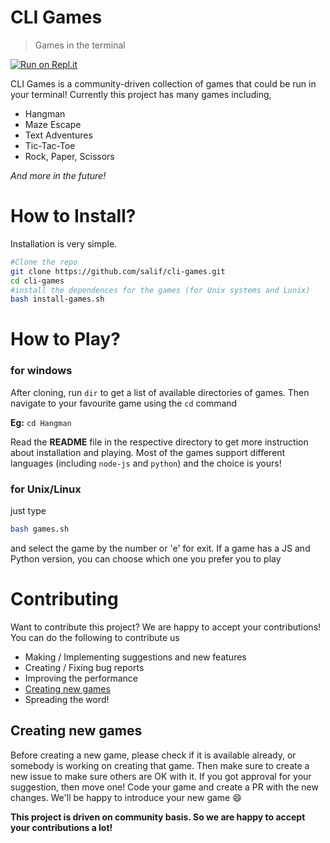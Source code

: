 # CLI Games

> Games in the terminal

[![Run on Repl.it](https://repl.it/badge/github/salif/cli-games)](https://repl.it/@AllAwesome497/cli-games)

CLI Games is a community-driven collection of games that could be run in your terminal! Currently this project has many games including,
- Hangman
- Maze Escape
- Text Adventures
- Tic-Tac-Toe
- Rock, Paper, Scissors

*And more in the future!*

# How to Install?

Installation is very simple.

```bash
#Clone the repo
git clone https://github.com/salif/cli-games.git
cd cli-games
#install the dependences for the games (for Unix systems and Lunix)
bash install-games.sh
```

# How to Play?
### for windows
After cloning, run `dir` to get a list of available directories of games. Then navigate to your favourite game using the `cd` command

**Eg:** `cd Hangman`

Read the **README** file in the respective directory to get more instruction about installation and playing.
Most of the games support different languages (including `node-js` and `python`) and the choice is yours!

### for Unix/Linux
just type
```sh
bash games.sh
```
and select the game by the number or 'e' for exit. If a game has a JS and Python version, you can choose which one you prefer you to play

# Contributing

Want to contribute this project? We are happy to accept your contributions! You can do the following to contribute us

- Making / Implementing suggestions and new features
- Creating / Fixing bug reports
- Improving the performance
- [Creating new games](#creating-new-games)
- Spreading the word!

## Creating new games

Before creating a new game, please check if it is available already, or somebody is working on creating that game. Then make sure to create a new issue to make sure others are OK with it. If you got approval for your suggestion, then move one! Code your game and create a PR with the new changes. We'll be happy to introduce your new game :smile:

**This project is driven on community basis. So we are happy to accept your contributions a lot!**
